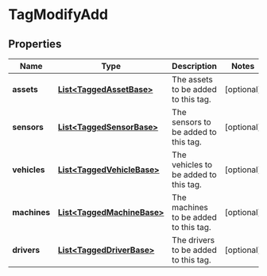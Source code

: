 
# TagModifyAdd

## Properties
Name | Type | Description | Notes
------------ | ------------- | ------------- | -------------
**assets** | [**List&lt;TaggedAssetBase&gt;**](TaggedAssetBase.md) | The assets to be added to this tag. |  [optional]
**sensors** | [**List&lt;TaggedSensorBase&gt;**](TaggedSensorBase.md) | The sensors to be added to this tag. |  [optional]
**vehicles** | [**List&lt;TaggedVehicleBase&gt;**](TaggedVehicleBase.md) | The vehicles to be added to this tag. |  [optional]
**machines** | [**List&lt;TaggedMachineBase&gt;**](TaggedMachineBase.md) | The machines to be added to this tag. |  [optional]
**drivers** | [**List&lt;TaggedDriverBase&gt;**](TaggedDriverBase.md) | The drivers to be added to this tag. |  [optional]



